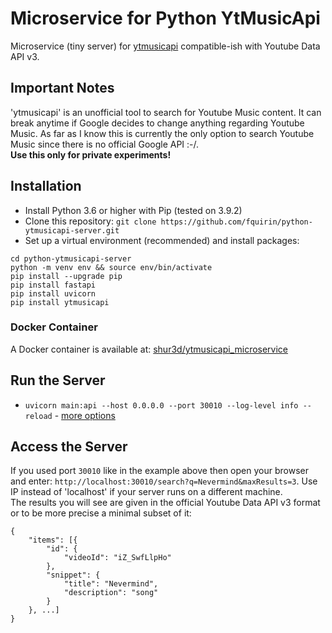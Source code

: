 # Microservice for Python YtMusicApi

Microservice (tiny server) for [ytmusicapi](https://github.com/sigma67/ytmusicapi) compatible-ish with Youtube Data API v3.

## Important Notes

'ytmusicapi' is an unofficial tool to search for Youtube Music content. It can break anytime if Google decides to change anything regarding Youtube Music. As far as I know this is currently the only option to search Youtube Music since there is no official Google API :-/.  
**Use this only for private experiments!**

## Installation

- Install Python 3.6 or higher with Pip (tested on 3.9.2)
- Clone this repository: `git clone https://github.com/fquirin/python-ytmusicapi-server.git`
- Set up a virtual environment (recommended) and install packages:
```
cd python-ytmusicapi-server
python -m venv env && source env/bin/activate
pip install --upgrade pip
pip install fastapi
pip install uvicorn
pip install ytmusicapi
```

### Docker Container

A Docker container is available at: [shur3d/ytmusicapi_microservice](https://hub.docker.com/r/shur3d/ytmusicapi_microservice)

## Run the Server

- `uvicorn main:api --host 0.0.0.0 --port 30010 --log-level info --reload` - [more options](https://www.uvicorn.org/settings/)

## Access the Server

If you used port `30010` like in the example above then open your browser and enter: `http://localhost:30010/search?q=Nevermind&maxResults=3`. Use IP instead of 'localhost' if your server runs on a different machine.  
The results you will see are given in the official Youtube Data API v3 format or to be more precise a minimal subset of it:
```
{
    "items": [{
        "id": {
            "videoId": "iZ_SwfLlpHo"
        },
        "snippet": {
            "title": "Nevermind",
            "description": "song"
        }
    }, ...]
}
```
